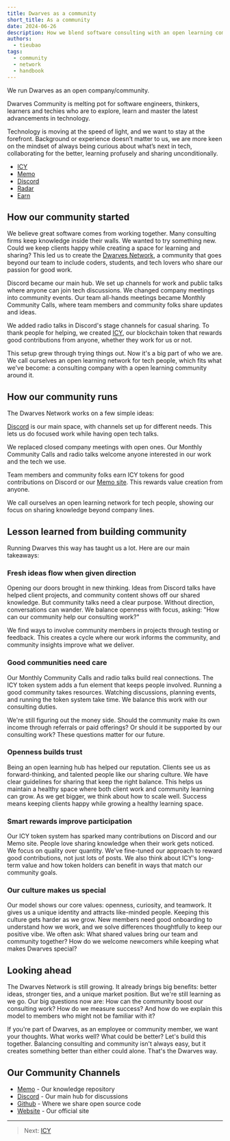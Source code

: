```yaml
---
title: Dwarves as a community
short_title: As a community
date: 2024-06-26
description: How we blend software consulting with an open learning community where tech enthusiasts share knowledge, collaborate, and grow together.
authors:
  - tieubao
tags:
  - community
  - network
  - handbook
---
```


We run Dwarves as an open company/community.

Dwarves Community is melting pot for software engineers, thinkers, learners and techies who are to explore, learn and master the latest advancements in technology.

Technology is moving at the speed of light, and we want to stay at the forefront. Background or experience doesn’t matter to us, we are more keen on the mindset of always being curious about what’s next in tech, collaborating for the better, learning profusely and sharing unconditionally.

- [ICY](community/icy.md)
- [Memo](community/memo.md)
- [Discord](community/discord.md)
- [Radar](community/radar.md)
- [Earn](community/earn.md)

## How our community started

We believe great software comes from working together. Many consulting firms keep knowledge inside their walls. We wanted to try something new. Could we keep clients happy while creating a space for learning and sharing? This led us to create the [Dwarves Network](https://discord.com/invite/dwarvesv), a community that goes beyond our team to include coders, students, and tech lovers who share our passion for good work.

Discord became our main hub. We set up channels for work and public talks where anyone can join tech discussions. We changed company meetings into community events. Our team all-hands meetings became Monthly Community Calls, where team members and community folks share updates and ideas.

We added radio talks in Discord's stage channels for casual sharing. To thank people for helping, we created [ICY](https://icy.so), our blockchain token that rewards good contributions from anyone, whether they work for us or not.

This setup grew through trying things out. Now it's a big part of who we are. We call ourselves an open learning network for tech people, which fits what we've become: a consulting company with a open learning community around it.

## How our community runs

The Dwarves Network works on a few simple ideas:

[Discord](https://discord.com/invite/dwarvesv) is our main space, with channels set up for different needs. This lets us do focused work while having open tech talks.

We replaced closed company meetings with open ones. Our Monthly Community Calls and radio talks welcome anyone interested in our work and the tech we use.

Team members and community folks earn ICY tokens for good contributions on Discord or our [Memo site](https://memo.d.foundation/). This rewards value creation from anyone.

We call ourselves an open learning network for tech people, showing our focus on sharing knowledge beyond company lines.

## Lesson learned from building community

Running Dwarves this way has taught us a lot. Here are our main takeaways:

### Fresh ideas flow when given direction

Opening our doors brought in new thinking. Ideas from Discord talks have helped client projects, and community content shows off our shared knowledge. But community talks need a clear purpose. Without direction, conversations can wander. We balance openness with focus, asking: "How can our community help our consulting work?"

We find ways to involve community members in projects through testing or feedback. This creates a cycle where our work informs the community, and community insights improve what we deliver.

### Good communities need care

Our Monthly Community Calls and radio talks build real connections. The ICY token system adds a fun element that keeps people involved. Running a good community takes resources. Watching discussions, planning events, and running the token system take time. We balance this work with our consulting duties.

We're still figuring out the money side. Should the community make its own income through referrals or paid offerings? Or should it be supported by our consulting work? These questions matter for our future.

### Openness builds trust

Being an open learning hub has helped our reputation. Clients see us as forward-thinking, and talented people like our sharing culture. We have clear guidelines for sharing that keep the right balance. This helps us maintain a healthy space where both client work and community learning can grow. As we get bigger, we think about how to scale well. Success means keeping clients happy while growing a healthy learning space.

### Smart rewards improve participation

Our ICY token system has sparked many contributions on Discord and our Memo site. People love sharing knowledge when their work gets noticed. We focus on quality over quantity. We've fine-tuned our approach to reward good contributions, not just lots of posts. We also think about ICY's long-term value and how token holders can benefit in ways that match our community goals.

### Our culture makes us special

Our model shows our core values: openness, curiosity, and teamwork. It gives us a unique identity and attracts like-minded people. Keeping this culture gets harder as we grow. New members need good onboarding to understand how we work, and we solve differences thoughtfully to keep our positive vibe. We often ask: What shared values bring our team and community together? How do we welcome newcomers while keeping what makes Dwarves special?

## Looking ahead

The Dwarves Network is still growing. It already brings big benefits: better ideas, stronger ties, and a unique market position. But we're still learning as we go. Our big questions now are: How can the community boost our consulting work? How do we measure success? And how do we explain this model to members who might not be familiar with it?

If you're part of Dwarves, as an employee or community member, we want your thoughts. What works well? What could be better? Let's build this together. Balancing consulting and community isn't always easy, but it creates something better than either could alone. That's the Dwarves way.

## Our Community Channels

- [Memo](https://memo.d.foundation/) - Our knowledge repository
- [Discord](https://discord.com/invite/dwarvesv) - Our main hub for discussions
- [Github](https://github.com/dwarvesf) - Where we share open source code
- [Website](https://d.foundation/) - Our official site

---

> Next: [ICY](community/icy.md)
